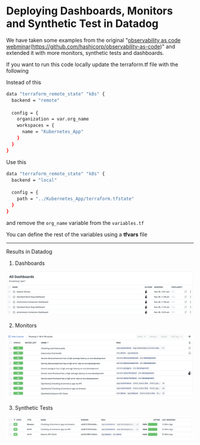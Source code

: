 # Deploying Dashboards, Monitors and Synthetic Test in Datadog

We have taken some examples from the original "[observability as code webminar]()(https://github.com/hashicorp/observability-as-code)" and extended it with more monitors, synthetic tests and dashboards.

If you want to run this code locally update the terraform.tf file with the following

Instead of this

```bash
data "terraform_remote_state" "k8s" {
  backend = "remote"

  config = {
    organization = var.org_name
    workspaces = {
      name = "Kubernetes_App"
    }
  }
}
```

Use this

```bash
data "terraform_remote_state" "k8s" {
  backend = "local"

  config = {
    path = "../Kubernetes_App/terraform.tfstate"
  }
}
```

and remove the `org_name` variable from the `variables.tf`

You can define the rest of the variables using a **tfvars** file

---

Results in Datadog

1. Dashboards

![1669636300132](image/README/1669636300132.png)

2. Monitors

![1669636402078](image/README/1669636402078.png)

3. Synthetic Tests

![1669636441994](image/README/1669636441994.png)
